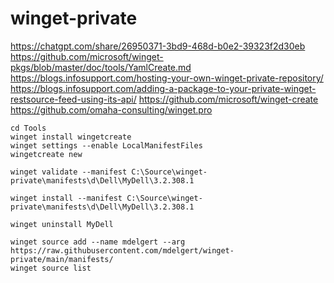 # winget-private

https://chatgpt.com/share/26950371-3bd9-468d-b0e2-39323f2d30eb
https://github.com/microsoft/winget-pkgs/blob/master/doc/tools/YamlCreate.md
https://blogs.infosupport.com/hosting-your-own-winget-private-repository/
https://blogs.infosupport.com/adding-a-package-to-your-private-winget-restsource-feed-using-its-api/
https://github.com/microsoft/winget-create
https://github.com/omaha-consulting/winget.pro

```PS (As Admin)
cd Tools
winget install wingetcreate
winget settings --enable LocalManifestFiles
wingetcreate new
```

```PS (Validate)
winget validate --manifest C:\Source\winget-private\manifests\d\Dell\MyDell\3.2.308.1
```

```PS (Install)
winget install --manifest C:\Source\winget-private\manifests\d\Dell\MyDell\3.2.308.1
```

```PS (Uninstall)
winget uninstall MyDell
```

```PS (Add GitRepo)
winget source add --name mdelgert --arg https://raw.githubusercontent.com/mdelgert/winget-private/main/manifests/
winget source list
```
